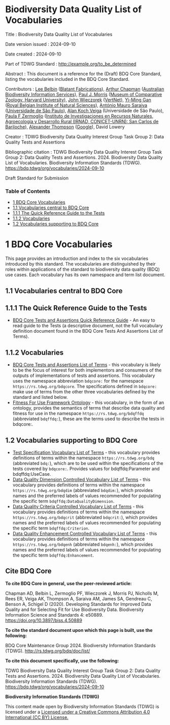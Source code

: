 <!--- This file is generated from templates by code, DO NOT EDIT by hand --->
<!--- Template for header, values provided from yaml configuration --->
# Biodiversity Data Quality List of Vocabularies

Title
: Biodiversity Data Quality List of Vocabularies

Date version issued
: 2024-09-10

Date created
: 2024-09-10

Part of TDWG Standard
: <http://example.org/to_be_determined>

Abstract
: This document is a reference for the (Draft) BDQ Core Standard, listing the vocabularies included in the BDQ Core Standard.

Contributors
: [Lee Belbin](https://orcid.org/0000-0001-8900-6203) ([Blatant Fabrications](https://www.wikidata.org/wiki/Q130304884)), [Arthur Chapman](https://orcid.org/0000-0003-1700-6962) ([Australian Biodiversity Information Services](http://www.wikidata.org/entity/Q100600913)), [Paul J. Morris](https://orcid.org/0000-0002-3673-444X) ([Museum of Comparative Zoology, Harvard University](http://www.wikidata.org/entity/Q1420782)), [John Wieczorek](https://orcid.org/0000-0003-1144-0290) ([VertNet](http://www.wikidata.org/entity/Q98382028)), [Yi-Ming Gan](https://orcid.org/0000-0001-7087-2646) ([Royal Belgian Institute of Natural Sciences](http://www.wikidata.org/entity/Q16665660)), [António Mauro Saraiva](https://orcid.org/0000-0003-2283-1123) ([Universidade de São Paulo](https://www.wikidata.org/wiki/Q835960)), [Alan Koch Veiga](http://orcid.org/0000-0003-2672-8115) (Universidade de São Paulo), [Paula F Zermoglio](https://orcid.org/0000-0002-6056-5084) ([Instituto de Investigaciones en Recursos Naturales, Agroecología y Desarrollo Rural (IRNAD, CONICET-UNRN): San Carlos de Bariloche](https://www.irnad.com/)), [Alexander Thompson](https://orcid.org/0000-0002-8981-4048) ([Google](https://www.wikidata.org/wiki/Q95)), David Lowery 

Creator
: TDWG Biodiversity Data Quality Interest Group Task Group 2: Data Quality Tests and Assertions

Bibliographic citation
: TDWG Biodiversity Data Quality Interest Group Task Group 2: Data Quality Tests and Assertions. 2024. Biodiversity Data Quality List of Vocabularies. Biodiversity Information Standards (TDWG). <https://bdq.tdwg/org/vocabularies/2024-09-10>

Draft Standard for Submission


### Table of Contents ###


- [ 1 BDQ Core Vocabularies](#1-bdq-core-vocabularies)
- [ 1.1 Vocabularies central to BDQ Core](#11-vocabularies-central-to-bdq-core)
- [ 1.1.1 The Quick Reference Guide to the Tests](#111-the-quick-reference-guide-to-the-tests)
- [ 1.1.2 Vocabularies](#112-vocabularies)
- [ 1.2 Vocabularies supporting to BDQ Core](#12-vocabularies-supporting-to-bdq-core)



# 1 BDQ Core Vocabularies

This page provides an introduction and index to the six vocabularies introduced by this standard. The vocabularies are distinguished by their roles within applications of the standard to biodiversity data quality (BDQ) use cases. Each vocabulary has its own namespace and term list document. 

## 1.1 Vocabularies central to BDQ Core

## 1.1.1 The Quick Reference Guide to the Tests

- [BDQ Core Tests and Assertions Quick Reference Guide](https://github.com/tdwg/bdq/blob/master/tg2/_review/docs/terms/bdqcore/index.md) -  An easy to read guide to the Tests (a descriptive document, not the full vocabulary definition document found in the BDQ Core Tests And Assertions List of Terms).

## 1.1.2 Vocabularies

- [BDQ Core Tests and Assertions List of Terms](https://github.com/tdwg/bdq/blob/master/tg2/_review/docs/list/bdqcore/index.md) - this vocabulary is likely to be the focus of interest for both implementors and consumers of the outputs of implementations of tests and assertions.  This vocabulary uses the namespace abbreviation `bdqcore:` for the namespace `https://rs.tdwg.org/bdqcore`. The specifications defined in `bdqcore:` make use of terms from the other three vocabularies defined by the standard and listed below.
- [Fitness For Use Framework Ontology](https://github.com/tdwg/bdq/blob/master/tg2/_review/docs/bdqffdq/index.md) - this vocabulary, in the form of an ontology, provides the semantics of terms that describe data quality and fitness for use in the namespace `https://rs.tdwg.org/bdqffdq` (abbreviated `bdqffdq:`), these are the terms used to describe the tests in bdqcore:.

## 1.2 Vocabularies supporting to BDQ Core

- [Test Specification Vocabulary List of Terms](https://github.com/tdwg/bdq/blob/master/tg2/_review/docs/list/bdq/index.md) - this vocabulary provides definitions of terms within the namespace `https://rs.tdwg.org/bdq` (abbreviated `bdq:`), which are to be used within the specifications of the tests covered by `bdqcore:`.  Provides values for bdqffdq:Parameter and bdqffdq:UseCase. 
- [Data Quality Dimension Controlled Vocabulary List of Terms](https://github.com/tdwg/bdq/blob/master/tg2/_review/docs/list/bdqdim/index.md) - this vocabulary provides definitions of terms within the namespace `https://rs.tdwg.org/bdqdim` (abbreviated `bdqdim:`), which provides names and the preferred labels of values recommended for populating the specific term `bdqffdq:DataQualityDimension`. 
- [Data Quality Criteria Controlled Vocabulary List of Terms](https://github.com/tdwg/bdq/blob/master/tg2/_review/docs/list/bdqcrit/index.md) - this vocabulary provides definitions of terms within the namespace `https://rs.tdwg.org/bdqcrit` (abbreviated `bdqcrit:`), which provides names and the preferred labels of values recommended for populating the specific term `bdqffdq:Criterion`. 
- [Data Quality Enhancement Controlled Vocabulary List of Terms](../docs/list/bdqenh/index.md) - this vocabulary provides definitions of terms within the namespace `https://rs.tdwg.org/bdqenh` (abbreviated `bdqenh:`), which provides names and the preferred labels of values recommended for populating the specific term `bdqffdq:Enhancement`. 

## Cite BDQ Core

**To cite BDQ Core in general, use the peer-reviewed article:**

Chapman AD, Belbin L, Zermoglio PF, Wieczorek J, Morris PJ, Nicholls
M, Rees ER, Veiga AK, Thompson A, Saraiva AM, James SA, Gendreau C,
Benson A, Schigel D (2020). Developing Standards for Improved Data
Quality and for Selecting Fit for Use Biodiversity Data.
Biodiversity Information Science and Standards 4: e50889.
https://doi.org/10.3897/biss.4.50889

**To cite the standard document upon which this page is built, use
the following:**

BDQ Core Maintenance Group 2024. Biodiversity Information Standards (TDWG). http://rs.tdwg.org/bdq/doc/list/

**To cite this document specifically, use the following:**

TDWG Biodiversity Data Quality Interest Group Task Group 2: Data Quality Tests and Assertions. 2024. Biodiversity Data Quality List of Vocabularies. Biodiversity Information Standards (TDWG). <https://bdq.tdwg/org/vocabularies/2024-09-10>

**Biodiversity Information Standards (TDWG)**

This content made open by Biodiversity Information Standards (TDWG) is licensed under a [Licensed under a Creative Commons Attribution 4.0 International (CC BY) License.](http://creativecommons.org/licenses/by/4.0/)


